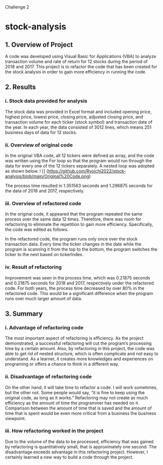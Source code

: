 Challenge 2

# stock-analysis
## 1. Overview of Project
A code was developed using Visual Basic for Applications (VBA) to analyze transaction volume and rate of return for 12 stocks during the period of 2018 and 2017. This project is to refactor the code that has been created for the stock analysis in order to gain more efficiency in running the code. 

## 2. Results
### i. Stock data provided for analysis
The stock data was provided in Excel format and included opening price, highest price, lowest price, closing price, adjusted closing price, and transaction volume for each ticker (stock symbol) and transaction date of the year. In each year, the data consisted of 3012 lines, which means 251 business days of data for 12 stocks.

### ii. Overview of original code
In the original VBA code, all 12 tickers were defined as array, and the code was written using the For loop so that the program would run through the data for every one of the 12 tickers separately. A nested loop was adopted as shown below.
! [] (https://github.com/Ryoichi2022/stock-analysis/blob/main/Original%20Code.png)


The process time resulted in 1.351563 seconds and 1.296875 seconds for the data of 2018 and 2017, respectively.

### iii. Overview of refactored code
In the original code, it appeared that the program repeated the same process over the same data 12 times. Therefore, there was room for refactoring to eliminate the repetition to gain more efficiency. Specifically, the code was edited as follows.

In the refactored code, the program runs only once over the stock transaction data. Every time the ticker changes in the date while the program is scanning it from the top to the bottom, the program switches the ticker to the next based on tickerIndex.


### iv. Result of refactoring
Improvement was seen in the process time, which was 0.21875 seconds and 0.21875 seconds for 2018 and 2017, respectively under the refactored code. For both years, the process time decreased by over 80% in the refactored code. This would be a significant difference when the program runs over much larger amount of data.

## 3. Summary
### i. Advantage of refactoring code
The most important aspect of refactoring is efficiency. As the project demonstrated, a successful refactoring will cut the program’s processing time by a certain amount. Also, by refactoring in this project, the code was able to get rid of nested structure, which is often complicate and not easy to understand.
As a learner, it creates more knowledges and experiences on programing or offers a chance to think in a different way.

### ii. Disadvantage of refactoring code
On the other hand, it will take time to refactor a code. I will work sometimes, but the other not. Some people would say, “it is fine to keep using the original code, as long as it works.” Refactoring may not create as much efficiency as the amount of time the programmer has needed on it. Comparison between the amount of time that is saved and the amount of time that is spent would be even more critical from a business the business viewpoint.

### iii. How refactoring worked in the project
Due to the volume of the data to be processed, efficiency that was gained by refactoring is quantitatively small, that is approximately one second. The disadvantage exceeds advantage in this refactoring project. However, I certainly learned a new way to build a code through the project.
